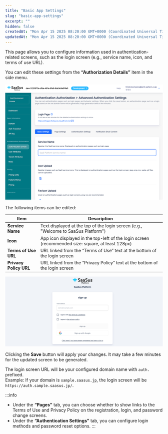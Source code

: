 ```yaml
---
title: "Basic App Settings"
slug: "basic-app-settings"
excerpt: ""
hidden: false
createdAt: "Mon Apr 15 2025 08:20:00 GMT+0000 (Coordinated Universal Time)"
updatedAt: "Mon Apr 15 2025 08:20:00 GMT+0000 (Coordinated Universal Time)"
---
```


This page allows you to configure information used in authentication-related screens, such as the login screen (e.g., service name, icon, and terms of use URL).

You can edit these settings from the **“Authorization Details”** item in the side menu.

![Authorization Details Menu](/img/part-4/application-settings/basic-app-settings/authorization-screen-customize-01.png)

The following items can be edited:

| Item                     | Description |
|--------------------------|-------------|
| **Service Name**         | Text displayed at the top of the login screen (e.g., \"Welcome to SaaSus Platform\") |
| **Icon**                 | App icon displayed in the top-left of the login screen (recommended size: square, at least 128px) |
| **Terms of Use URL**     | URL linked from the “Terms of Use” text at the bottom of the login screen |
| **Privacy Policy URL**   | URL linked from the “Privacy Policy” text at the bottom of the login screen |

![Example Edit Screen](/img/part-4/application-settings/basic-app-settings/authorization-screen-customize-02.png)

Clicking the **Save** button will apply your changes. It may take a few minutes for the updated screen to be generated.

The login screen URL will be your configured domain name with `auth.` prefixed.  
Example: If your domain is `sample.saasus.jp`, the login screen will be `https://auth.sample.saasus.jp/`.

:::info
- Under the **“Pages”** tab, you can choose whether to show links to the Terms of Use and Privacy Policy on the registration, login, and password change screens.
- Under the **“Authentication Settings”** tab, you can configure login methods and password reset options.
:::